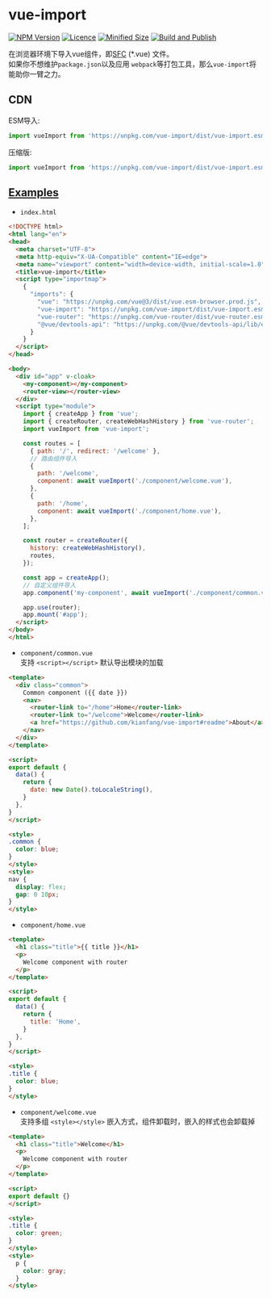# vue-import

[![NPM Version](https://img.shields.io/npm/v/vue-import.svg)](https://www.npmjs.com/package/vue-import)
[![Licence](https://img.shields.io/npm/l/vue-import.svg)](https://www.npmjs.com/package/vue-import)
[![Minified Size](https://img.shields.io/bundlephobia/min/vue-import)](https://www.npmjs.com/package/vue-import?file=/dist/vue-import.esm-browser.prod.js)
[![Build and Publish](https://github.com/kianfang/vue-import/actions/workflows/npm-publish.yml/badge.svg)](https://github.com/kianfang/vue-import/actions/workflows/npm-publish.yml)

在浏览器环境下导入vue组件，即[SFC](https://vuejs.org/guide/scaling-up/sfc.html) (*.vue) 文件。  
如果你不想维护`package.json`以及应用 `webpack`等打包工具，那么`vue-import`将能助你一臂之力。

## CDN

ESM导入:

```js
import vueImport from 'https://unpkg.com/vue-import/dist/vue-import.esm-browser.js';
```

压缩版:

```js
import vueImport from 'https://unpkg.com/vue-import/dist/vue-import.esm-browser.prod.js';
```

## [Examples](https://unpkg.com/vue-import/example/index.html)

- `index.html`  

```html
<!DOCTYPE html>
<html lang="en">
<head>
  <meta charset="UTF-8">
  <meta http-equiv="X-UA-Compatible" content="IE=edge">
  <meta name="viewport" content="width=device-width, initial-scale=1.0">
  <title>vue-import</title>
  <script type="importmap">
    {
      "imports": {
        "vue": "https://unpkg.com/vue@3/dist/vue.esm-browser.prod.js",
        "vue-import": "https://unpkg.com/vue-import/dist/vue-import.esm-browser.js",
        "vue-router": "https://unpkg.com/vue-router/dist/vue-router.esm-browser.js",
        "@vue/devtools-api": "https://unpkg.com/@vue/devtools-api/lib/esm/index.js"
      }
    }
  </script>
</head>

<body>
  <div id="app" v-cloak>
    <my-component></my-component>
    <router-view></router-view>
  </div>
  <script type="module">
    import { createApp } from 'vue';
    import { createRouter, createWebHashHistory } from 'vue-router';
    import vueImport from 'vue-import';

    const routes = [
      { path: '/', redirect: '/welcome' },
      // 路由组件导入
      { 
        path: '/welcome',
        component: await vueImport('./component/welcome.vue'),
      },
      { 
        path: '/home',
        component: await vueImport('./component/home.vue'),
      },
    ];

    const router = createRouter({
      history: createWebHashHistory(),
      routes,
    });

    const app = createApp();
    // 自定义组件导入
    app.component('my-component', await vueImport('./component/common.vue'))

    app.use(router);
    app.mount('#app');
  </script>
</body>
</html>
```

- `component/common.vue`  
支持 `<script></script>` 默认导出模块的加载

```html
<template>
  <div class="common">
    Common component ({{ date }})
    <nav>
      <router-link to="/home">Home</router-link>
      <router-link to="/welcome">Welcome</router-link>
      <a href="https://github.com/kianfang/vue-import#readme">About</a>
    </nav>
  </div>
</template>

<script>
export default {
  data() {
    return {
      date: new Date().toLocaleString(),
    }
  },
}
</script>

<style>
.common {
  color: blue;
}
</style>
<style>
nav {
  display: flex;
  gap: 0 10px;
}
</style>


```

- `component/home.vue`  

```html
<template>
  <h1 class="title">{{ title }}</h1>
  <p>
    Welcome component with router
  </p>
</template>

<script>
export default {
  data() {
    return {
      title: 'Home',
    }
  },
}
</script>

<style>
.title {
  color: blue;
}
</style>
```

- `component/welcome.vue`  
支持多组 `<style></style>` 嵌入方式，组件卸载时，嵌入的样式也会卸载掉

```html
<template>
  <h1 class="title">Welcome</h1>
  <p>
    Welcome component with router
  </p>
</template>

<script>
export default {}
</script>

<style>
.title {
  color: green;
}
</style>
<style>
  p {
    color: gray;
  }
</style>
```
